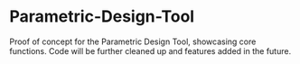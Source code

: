 # Parametric-Design-Tool
Proof of concept for the Parametric Design Tool, showcasing core functions. Code will be further cleaned up and features added in the future.
